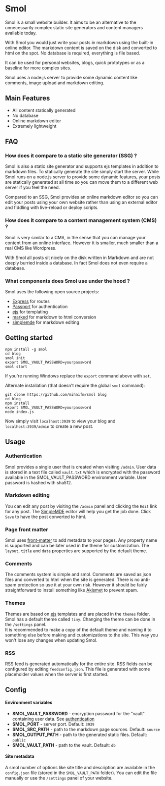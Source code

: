 # Smol

Smol is a small website builder. It aims to be an alternative to the unnecessarily complex static site generators and content managers available today.

With Smol you would just write your posts in markdown using the built-in online editor. The markdown content is saved on the disk and converted to html on the spot.
No database is required, everything is file based.    

It can be used for personal websites, blogs, quick prototypes or as a baseline for more complex sites.

Smol uses a node.js server to provide some dynamic content like comments, image upload and markdown editing.

## Main Features

* All content statically generated
* No database
* Online markdown editor
* Extremely lightweight

## FAQ

### How does it compare to a static site generator (SSG) ?

Smol is also a static site generator and supports ejs templates in addition to markdown files. To statically generate the site simply start the server.
While Smol runs on a node.js server to provide some dynamic features, your posts are statically generated at all time so you can move them to a different web server if you feel the need.

Compared to an SSG, Smol provides an online markdown editor so you can edit your posts using your own website rather than using an external editor and fiddling with live-reload or deploy scripts.

### How does it compare to a content management system (CMS) ?

Smol is very similar to a CMS, in the sense that you can manage your content from an online interface. However it is smaller, much smaller than a real CMS like Wordpress.

With Smol all posts sit nicely on the disk written in Markdown and are not deeply burried inside a database. In fact Smol does not even require a database.

### What components does Smol use under the hood ?

Smol uses the following open source projects:

* [Express](https://expressjs.com/) for routes
* [Passport](http://www.passportjs.org/) for authentication
* [ejs](https://ejs.co/) for templating
* [marked](https://github.com/markedjs/marked) for markdown to html conversion
* [simplemde](https://simplemde.com/) for markdown editing

## Getting started

    npm install -g smol
    cd blog
    smol init
    export SMOL_VAULT_PASSWORD=yourpassword
    smol start

If you're running Windows replace the `export` command above with `set`.

Alternate installation (that doesn't require the global `smol` command):

    git clone https://github.com/mihaifm/smol blog
    cd blog
    npm install
    export SMOL_VAULT_PASSWORD=yourpassword
    node index.js

Now simply visit `localhost:3939` to view your blog and `localhost:3939/admin` to create a new post.

## Usage

###  Authentication

Smol provides a single user that is created when visiting `/admin`. User data is stored in a text file called `vault.txt` which is encrypted with the password available in the 
SMOL_VAULT_PASSWORD environment variable. User password is hashed with sha512.

### Markdown editing

You can edit any post by visiting the `/admin` panel and clicking the `Edit` link for any post. The [SimpleMDE](https://simplemde.com/) editor will help you get the job done. Click `Save` to have the post converted to html.

### Page front matter

Smol uses [front-matter](https://jekyllrb.com/docs/front-matter/) to add metadata to your pages. Any property name is supported and can be later used in the theme for customization.
The `layout`, `title` and `date` properties are supported by the default theme.

### Comments

The comments system is simple and smol. Comments are saved as json files and converted to html when the site is generated. 
There is no anti-spam protection so use it at your own risk. However it should be fairly straightforward to install something like [Akismet](https://www.npmjs.com/package/akismet-api) to prevent spam.

### Themes

Themes are based on [ejs](https://ejs.co/) templates and are placed in the `themes` folder. Smol has a default theme called `tiny`. Changing the theme can be done in the `/settings`
panel.     
It is recommended to make a copy of the default theme and naming it to something else before making and customizations to the site. This way you won't lose any changes when updating Smol.

### RSS

RSS feed is generated automatically for the entire site. RSS fields can be configured by editing `feedconfig.json`. This file is generated with some placeholder values when the server
is first started.

## Config

#### Environment variables

* __SMOL_VAULT_PASSWORD__ -  encryption password for the "vault" containing user data. See [authentication](https://github.com/mihaifm/smol#authentication)
* __SMOL_PORT__ - server port. Default: `3939`
* __SMOL_SRC_PATH__ - path to the markdown page sources. Default: `source`
* __SMOL_OUTPUT_PATH__ - path to the generated static files. Default: `public`
* __SMOL_VAULT_PATH__ - path to the vault. Default: `db`

#### Site metadata

A smol number of options like site title and description are available in the `config.json` file (stored in the `SMOL_VAULT_PATH` folder). 
You can edit the file manually or use the `/settings` panel of your website.



